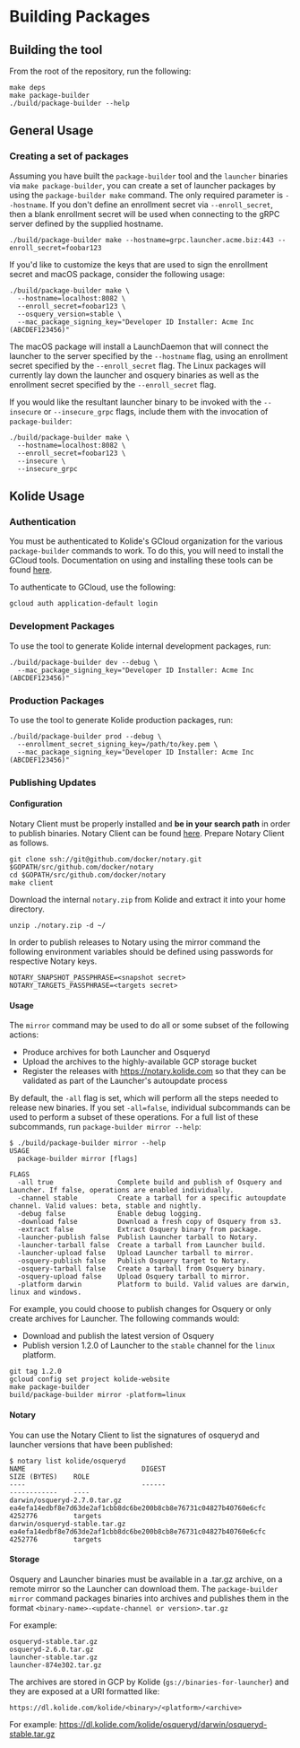 # Building Packages

## Building the tool

From the root of the repository, run the following:

```
make deps
make package-builder
./build/package-builder --help
```

## General Usage

### Creating a set of packages

Assuming you have built the `package-builder` tool and the `launcher` binaries via `make package-builder`, you can create a set of launcher packages by using the `package-builder make` command. The only required parameter is `--hostname`. If you don't define an enrollment secret via `--enroll_secret`, then a blank enrollment secret will be used when connecting to the gRPC server defined by the supplied hostname.

```
./build/package-builder make --hostname=grpc.launcher.acme.biz:443 --enroll_secret=foobar123
```

If you'd like to customize the keys that are used to sign the enrollment secret and macOS package, consider the following usage:

```
./build/package-builder make \
  --hostname=localhost:8082 \
  --enroll_secret=foobar123 \
  --osquery_version=stable \
  --mac_package_signing_key="Developer ID Installer: Acme Inc (ABCDEF123456)"
```

The macOS package will install a LaunchDaemon that will connect the launcher to the server specified by the `--hostname` flag, using an enrollment secret specified by the `--enroll_secret` flag. The Linux packages will currently lay down the launcher and osquery binaries as well as the enrollment secret specified by the `--enroll_secret` flag.

If you would like the resultant launcher binary to be invoked with the `--insecure` or `--insecure_grpc` flags, include them with the invocation of `package-builder`:

```
./build/package-builder make \
  --hostname=localhost:8082 \
  --enroll_secret=foobar123 \
  --insecure \
  --insecure_grpc
```

## Kolide Usage

### Authentication

You must be authenticated to Kolide's GCloud organization for the various `package-builder` commands to work. To do this, you will need to install the GCloud tools. Documentation on using and installing these tools can be found [here](https://cloud.google.com/sdk/gcloud/).

To authenticate to GCloud, use the following:

```
gcloud auth application-default login
```

### Development Packages

To use the tool to generate Kolide internal development packages, run:

```
./build/package-builder dev --debug \
  --mac_package_signing_key="Developer ID Installer: Acme Inc (ABCDEF123456)"
```

### Production Packages

To use the tool to generate Kolide production packages, run:

```
./build/package-builder prod --debug \
  --enrollment_secret_signing_key=/path/to/key.pem \
  --mac_package_signing_key="Developer ID Installer: Acme Inc (ABCDEF123456)"
```

### Publishing Updates

#### Configuration

Notary Client must be properly installed and **be in your search path** in order to publish binaries. Notary Client can be found [here](https://github.com/docker/notary).  Prepare Notary Client as follows.

```
git clone ssh://git@github.com/docker/notary.git $GOPATH/src/github.com/docker/notary
cd $GOPATH/src/github.com/docker/notary
make client
```

Download the internal `notary.zip` from Kolide and extract it into your home directory.

```
unzip ./notary.zip -d ~/
```

In order to publish releases to Notary using the mirror command the following environment variables should be defined using passwords for respective Notary keys.

```
NOTARY_SNAPSHOT_PASSPHRASE=<snapshot secret>
NOTARY_TARGETS_PASSPHRASE=<targets secret>
```

#### Usage

The `mirror` command may be used to do all or some subset of the following actions:

- Produce archives for both Launcher and Osqueryd
- Upload the archives to the highly-available GCP storage bucket
- Register the releases with https://notary.kolide.com so that they can be validated as part of the Launcher's autoupdate process

By default, the `-all` flag is set, which will perform all the steps needed to release new binaries. If you set `-all=false`, individual subcommands can be used to perform a subset of these operations. For a full list of these subcommands, run `package-builder mirror --help`:

```
$ ./build/package-builder mirror --help
USAGE
  package-builder mirror [flags]

FLAGS
  -all true                Complete build and publish of Osquery and Launcher. If false, operations are enabled individually.
  -channel stable          Create a tarball for a specific autoupdate channel. Valid values: beta, stable and nightly.
  -debug false             Enable debug logging.
  -download false          Download a fresh copy of Osquery from s3.
  -extract false           Extract Osquery binary from package.
  -launcher-publish false  Publish Launcher tarball to Notary.
  -launcher-tarball false  Create a tarball from Launcher build.
  -launcher-upload false   Upload Launcher tarball to mirror.
  -osquery-publish false   Publish Osquery target to Notary.
  -osquery-tarball false   Create a tarball from Osquery binary.
  -osquery-upload false    Upload Osquery tarball to mirror.
  -platform darwin         Platform to build. Valid values are darwin, linux and windows.
```

For example, you could choose to publish changes for Osquery or only create archives for Launcher. The following commands would:

- Download and publish the latest version of Osquery
- Publish version 1.2.0 of Launcher to the `stable` channel for the `linux` platform.

```
git tag 1.2.0
gcloud config set project kolide-website
make package-builder
build/package-builder mirror -platform=linux
```

#### Notary

You can use the Notary Client to list the signatures of osqueryd and launcher versions that have been published:

```
$ notary list kolide/osqueryd
NAME                             DIGEST                                                              SIZE (BYTES)    ROLE
----                             ------                                                              ------------    ----
darwin/osqueryd-2.7.0.tar.gz     ea4efa14edbf8e7d63de2af1cbb8dc6be200b8cb8e76731c04827b40760e6cfc    4252776         targets
darwin/osqueryd-stable.tar.gz    ea4efa14edbf8e7d63de2af1cbb8dc6be200b8cb8e76731c04827b40760e6cfc    4252776         targets
```

#### Storage

Osquery and Launcher binaries must be available in a .tar.gz archive, on a remote mirror so the Launcher can download them. The `package-builder mirror` command packages binaries into archives and publishes them in the format `<binary-name>-<update-channel or version>.tar.gz`

For example:

```
osqueryd-stable.tar.gz
osqueryd-2.6.0.tar.gz
launcher-stable.tar.gz
launcher-874e302.tar.gz
```

The archives are stored in GCP by Kolide (`gs://binaries-for-launcher`) and they are exposed at a URI formatted like:

```
https://dl.kolide.com/kolide/<binary>/<platform>/<archive>
```

For example: https://dl.kolide.com/kolide/osqueryd/darwin/osqueryd-stable.tar.gz


